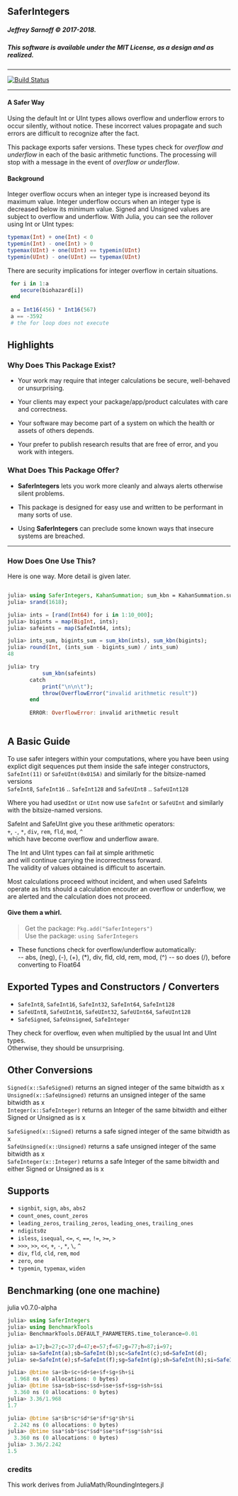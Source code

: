 ## SaferIntegers

##### Jeffrey Sarnoff &copy; 2017-2018.    
##### This software is available under the MIT License, as a design and as realized.

-----

[![Build Status](https://travis-ci.org/JeffreySarnoff/SaferIntegers.jl.svg?branch=master)](https://travis-ci.org/JeffreySarnoff/SaferIntegers.jl)

-----

#### A Safer Way 

Using the default Int or UInt types allows overflow and underflow errors to occur silently, without notice. These incorrect values propagate and such errors are difficult to recognize after the fact.

This package exports safer versions. These types check for _overflow and underflow_ in each of the basic arithmetic functions. The processing will stop with a message in the event of _overflow or underflow_.

#### Background

Integer overflow occurs when an integer type is increased beyond its maximum value. Integer underflow occurs when an integer type is decreased below its minimum value.  Signed and Unsigned values are subject to overflow and underflow.  With Julia, you can see the rollover using Int or UInt types:
   ```julia
   typemax(Int) + one(Int) < 0
   typemin(Int) - one(Int) > 0
   typemax(UInt) + one(UInt) == typemin(UInt)
   typemin(UInt) - one(UInt) == typemax(UInt)
   ```
There are security implications for integer overflow in certain situations.
```julia
 for i in 1:a
    secure(biohazard[i])
 end
 
 a = Int16(456) * Int16(567)
 a == -3592
 # the for loop does not execute
```

## Highlights

### Why Does This Package Exist?

- Your work may require that integer calculations be secure, well-behaved or unsurprising.

- Your clients may expect your package/app/product calculates with care and correctness.

- Your software may become part of a system on which the health or assets of others depends.

- Your prefer to publish research results that are free of error, and you work with integers.

### What Does This Package Offer?

- **SaferIntegers** lets you work more cleanly and always alerts otherwise silent problems.

- This package is designed for easy use and written to be performant in many sorts of use.

- Using **SaferIntegers** can preclude some known ways that insecure systems are breached.

----

### How Does One Use This?

Here is one way.  More detail is given later.

```julia

julia> using SaferIntegers, KahanSummation; sum_kbn = KahanSummation.sum_kbn;
julia> srand(1618);

julia> ints = [rand(Int64) for i in 1:10_000];
julia> bigints = map(BigInt, ints);
julia> safeints = map(SafeInt64, ints);

julia> ints_sum, bigints_sum = sum_kbn(ints), sum_kbn(bigints);
julia> round(Int, (ints_sum - bigints_sum) / ints_sum)
48

julia> try
           sum_kbn(safeints)
       catch
           print("\n\n\t");
           throw(OverflowError("invalid arithmetic result"))
       end
       
       ERROR: OverflowError: invalid arithmetic result
         
```


## A Basic Guide

To use safer integers within your computations, where you have been using    
explict digit sequences put them inside the safe integer constructors,    
`SafeInt(11)` or `SafeUInt(0x015A)` and similarly for the bitsize-named versions    
`SafeInt8`, `SafeInt16` .. `SafeInt128` and `SafeUInt8` .. `SafeUInt128`   

Where you had used`Int` or `UInt` now use `SafeInt` or `SafeUInt` and similarly
with the bitsize-named versions.    

SafeInt and SafeUInt give you these arithmetic operators:    
`+`, `-`, `*`, `div`, `rem`, `fld`, `mod`, `^`    
which have become overflow and underflow aware.

The Int and UInt types can fail at simple arithmetic        
and will continue carrying the incorrectness forward.    
The validity of values obtained is difficult to ascertain.

Most calculations proceed without incident, 
and when used SafeInts operate as Ints
should a calculation encouter an overflow or underflow, 
    we are alerted and the calculation does not proceed.

#### Give them a whirl.

> Get the package: `Pkg.add("SaferIntegers")`     
> Use the package:  `using SaferIntegers`     

- These functions check for overflow/underflow automatically:    
-- abs, (neg), (-), (+), (*), div, fld, cld, rem, mod, (^)
-- so does (/), before converting to Float64

## Exported Types and Constructors / Converters

- `SafeInt8`, `SafeInt16`, `SafeInt32`, `SafeInt64`, `SafeInt128`    
- `SafeUInt8`, `SafeUInt16`, `SafeUInt32`, `SafeUInt64`, `SafeUInt128`   
- `SafeSigned`, `SafeUnsigned`, `SafeInteger`

They check for overflow, even when multiplied by the usual Int and UInt types.    
Otherwise, they should be unsurprising.

## Other Conversions 

`Signed(x::SafeSigned)` returns an signed integer of the same bitwidth as x    
`Unsigned(x::SafeUnsigned)` returns an unsigned integer of the same bitwidth as x    
`Integer(x::SafeInteger)` returns an Integer of the same bitwidth and either Signed or Unsigned as is x

`SafeSigned(x::Signed)` returns a safe signed integer of the same bitwidth as x    
`SafeUnsigned(x::Unsigned)` returns a safe unsigned integer of the same bitwidth as x    
`SafeInteger(x::Integer)` returns a safe Integer of the same bitwidth and either Signed or Unsigned as is x

## Supports

- `signbit`, `sign`, `abs`, `abs2`
- `count_ones`, `count_zeros`
- `leading_zeros`, `trailing_zeros`, `leading_ones`, `trailing_ones`
- `ndigits0z`
- `isless`, `isequal`, `<=`, `<`, `==`, `!=`, `>=`, `>`
- `>>>`, `>>`, `<<`, `+`, `-`, `*`, `\`, `^`
- `div`, `fld`, `cld`, `rem`, `mod`
- `zero`, `one`
- `typemin`, `typemax`, `widen` 

## Benchmarking (one one machine)

julia v0.7.0-alpha
```julia
julia> using SaferIntegers
julia> using BenchmarkTools
julia> BenchmarkTools.DEFAULT_PARAMETERS.time_tolerance=0.01

julia> a=17;b=27;c=37;d=47;e=57;f=67;g=77;h=87;i=97;
julia> sa=SafeInt(a);sb=SafeInt(b);sc=SafeInt(c);sd=SafeInt(d);
julia> se=SafeInt(e);sf=SafeInt(f);sg=SafeInt(g);sh=SafeInt(h);si=SafeInt(i);

julia> @btime $a+$b+$c+$d+$e+$f+$g+$h+$i
  1.968 ns (0 allocations: 0 bytes)
julia> @btime $sa+$sb+$sc+$sd+$se+$sf+$sg+$sh+$si
  3.360 ns (0 allocations: 0 bytes)
julia> 3.36/1.968
1.7

julia> @btime $a*$b*$c*$d*$e*$f*$g*$h*$i
  2.242 ns (0 allocations: 0 bytes)
julia> @btime $sa*$sb*$sc*$sd*$se*$sf*$sg*$sh*$si
  3.360 ns (0 allocations: 0 bytes)
julia> 3.36/2.242
1.5
```

### credits

This work derives from JuliaMath/RoundingIntegers.jl



